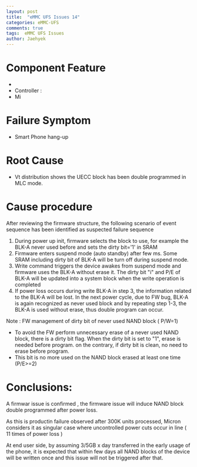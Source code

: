 ```yaml
---
layout: post
title:  "eMMC UFS Issues 14"
categories: eMMC-UFS
comments: true
tags:  eMMC UFS Issues
author: Jaehyek
---
```


# Component Feature
- 
- Controller : 
- Mi

# Failure Symptom
- Smart Phone hang-up

# Root Cause
- Vt distribution shows the UECC block has been double programmed in MLC mode.

# Cause procedure
After reviewing the firmware structure, the following scenario of event sequence has been identified as suspected failure sequence  
1. During power up init, firmware selects the block to use, for example the BLK-A never used before and sets the dirty bit='1' in SRAM
2. Firmware enters suspend mode (auto standby) after few ms. Some SRAM including dirty bit of BLK-A will be turn off during suspend mode.
3. Write command triggers the device awakes from suspend mode and firmware uses  the BLK-A without erase it. The dirty bit "i" and P/E of BLK-A will be updated into a system block when the write operation is completed
4. If power loss occurs during write BLK-A in step 3, the information related to the BLK-A will be lost. In the next power cycle, due to FW bug, BLK-A is again recognized as never used block and by repeating step 1-3, the BLK-A is used without erase, thus double program can occur.

Note : FW management of dirty bit of never used NAND block ( P/W=1)  
- To avoid the FW perform unnecessary erase of a never used NAND block, there is a dirty bit flag. When the dirty bit is set to "1", erase is needed before program. on the contrary, if dirty bit is clean, no need to erase before program.
- This bit is no more used on the NAND block erased at least one time (P/E>=2)


# Conclusions:
A firmwar issue is confirmed , the firmware issue will induce NAND block double programmed after power loss.

As this is productin failure observed after 300K units processed, Micron considers it as singular case where uncontrolled power cuts occur in line ( 11 times of power loss )

At end user side, by assuming 3/5GB x day transferred in the early usage of the phone, it is expected that within few days all NAND blocks of the device will be written once and this issue will not be triggered after that.
